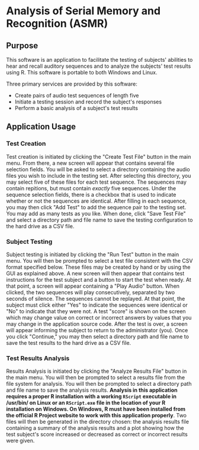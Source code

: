 # Analysis of Serial Memory and Recognition (ASMR)
## Purpose
This software is an application to facilitate the testing of subjects' abilities to hear and recall auditory sequences and to analyze the subjects' test results using R. This software is portable to both Windows and Linux.

Three primary services are provided by this software:
* Create pairs of audio test sequences of length five
* Initiate a testing session and record the subject's responses
* Perform a basic analysis of a subject's test results

## Application Usage
### Test Creation
Test creation is initiated by clicking the "Create Test File" button in the main menu. From there, a new screen will appear that contains several file selection fields. You will be asked to select a directory containing the audio files you wish to include in the testing set. After selecting this directory, you may select five of these files for each test sequence. The sequences may contain repitions, but must contain *exactly* five sequences. Under the sequence selection fields, there is a checkbox that is used to indicate whether or not the sequences are identical. After filling in each sequence, you may then click "Add Test" to add the sequence pair to the testing set. You may add as many tests as you like. When done, click "Save Test File" and select a directory path and file name to save the testing configuration to the hard drive as a CSV file.

### Subject Testing
Subject testing is initiated by clicking the "Run Test" button in the main menu. You will then be prompted to select a test file consistent with the CSV format specified below. These files may be created by hand or by using the GUI as explained above. A new screen will then appear that contains test instructions for the test subject and a button to start the test when ready. At that point, a screen will appear containing a "Play Audio" button. When clicked, the two sequences will play consecutively, separated by two seconds of silence. The sequences cannot be replayed. At that point, the subject must click either "Yes" to indicate the sequences were identical or "No" to indicate that they were not. A test "score" is shown on the screen which may change value on correct or incorrect answers by values that you may change in the application source code. After the test is over, a screen will appear informing the subject to return to the administrator (you). Once you click "Continue," you may then select a directory path and file name to save the test results to the hard drive as a CSV file.

### Test Results Analysis
Results Analysis is initiated by clicking the "Analyze Results File" button in the main menu. You will then be prompted to select a results file from the file system for analysis. You will then be prompted to select a directory path and file name to save the analysis results. **Analysis in this application requires a proper R installation with a working `RScript` executable in /usr/bin/ on Linux or an `RScript.exe` file in the location of your R installation on Windows. On Windows, R must have been installed from the official R Project website to work with this application properly**. Two files will then be generated in the directory chosen: the analysis results file containing a summary of the analysis results and a plot showing how the test subject's score increased or decreased as correct or incorrect results were given.
